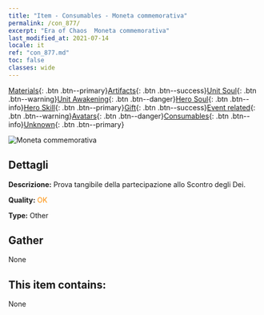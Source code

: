 ```yaml
---
title: "Item - Consumables - Moneta commemorativa"
permalink: /con_877/
excerpt: "Era of Chaos  Moneta commemorativa"
last_modified_at: 2021-07-14
locale: it
ref: "con_877.md"
toc: false
classes: wide
---
```

 [Materials](/ItemsIT/){: .btn .btn--primary}[Artifacts](/ItemsIT/Artifacts/){: .btn .btn--success}[Unit Soul](/ItemsIT/UnitSoul/){: .btn .btn--warning}[Unit Awakening](/ItemsIT/UnitAwakening/){: .btn .btn--danger}[Hero Soul](/ItemsIT/HeroSoul/){: .btn .btn--info}[Hero Skill](/ItemsIT/HeroSkill/){: .btn .btn--primary}[Gift](/ItemsIT/Gift/){: .btn .btn--success}[Event related](/ItemsIT/Events/){: .btn .btn--warning}[Avatars](/ItemsIT/Avatars/){: .btn .btn--danger}[Consumables](/ItemsIT/Consumables/){: .btn .btn--info}[Unknown](/ItemsIT/Unknown/){: .btn .btn--primary}

 ![Moneta commemorativa](/images/t/i_39970.png)

## Dettagli
 **Descrizione:** Prova tangibile della partecipazione allo Scontro degli Dei.

 **Quality:** <span style="color: #FF8C00">OK</span>

 **Type:** Other

## Gather

  None

## This item contains:

  None

